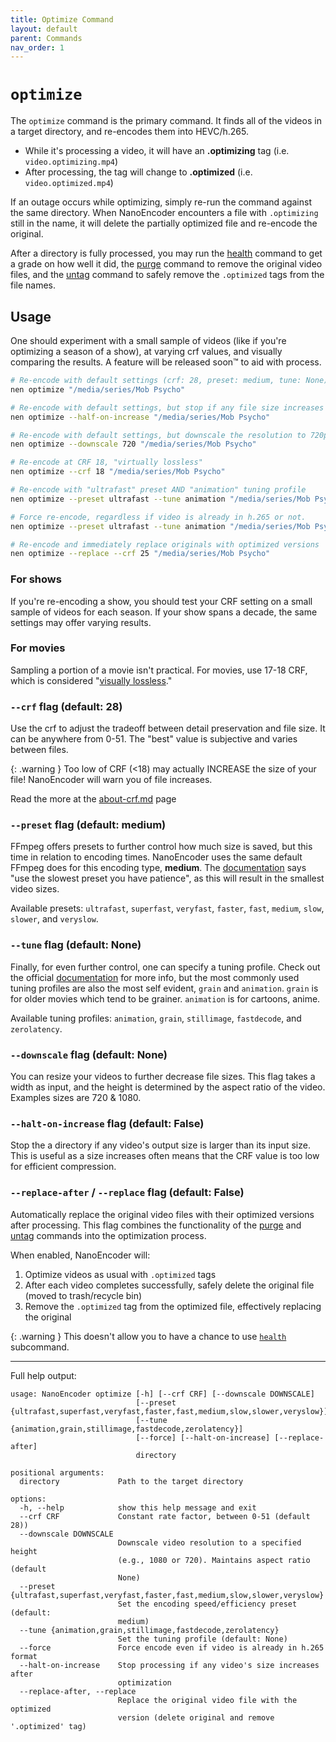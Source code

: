 ```yaml
---
title: Optimize Command
layout: default
parent: Commands
nav_order: 1
---
```

# `optimize`
The `optimize` command is the primary command. It finds all of the videos in a target directory, and re-encodes them into HEVC/h.265.

- While it's processing a video, it will have an **.optimizing** tag (i.e. `video.optimizing.mp4`)
- After processing, the tag will change to **.optimized** (i.e. `video.optimized.mp4`)

If an outage occurs while optimizing, simply re-run the command against the same directory. When NanoEncoder encounters a file with `.optimizing` still in the name, it will delete the partially optimized file and re-encode the original.

After a directory is fully processed, you may run the [health](health.md) command to get a grade on how well it did, the [purge](purge.md) command to remove the original video files, and the [untag](untag.md) command to safely remove the `.optimized` tags from the file names.

## Usage
One should experiment with a small sample of videos (like if you're optimizing a season of a show), at varying crf values, and visually comparing the results. A feature will be released soon™ to aid with process.

```sh
# Re-encode with default settings (crf: 28, preset: medium, tune: None)
nen optimize "/media/series/Mob Psycho"

# Re-encode with default settings, but stop if any file size increases
nen optimize --half-on-increase "/media/series/Mob Psycho"

# Re-encode with default settings, but downscale the resolution to 720p
nen optimize --downscale 720 "/media/series/Mob Psycho"

# Re-encode at CRF 18, "virtually lossless"
nen optimize --crf 18 "/media/series/Mob Psycho"

# Re-encode with "ultrafast" preset AND "animation" tuning profile
nen optimize --preset ultrafast --tune animation "/media/series/Mob Psycho"

# Force re-encode, regardless if video is already in h.265 or not.
nen optimize --preset ultrafast --tune animation "/media/series/Mob Psycho"

# Re-encode and immediately replace originals with optimized versions
nen optimize --replace --crf 25 "/media/series/Mob Psycho"
```

### For shows
If you're re-encoding a show, you should test your CRF setting on a small sample of videos for each season. If your show spans a decade, the same settings may offer varying results.

### For movies
Sampling a portion of a movie isn't practical. For movies, use 17-18 CRF, which is considered "[visually lossless](../FAQ.md#lossless-flag)." 

### `--crf` flag (default: 28)
Use the crf to adjust the tradeoff between detail preservation and file size. It can be anywhere from 0-51. The "best" value is subjective and varies between files.

{: .warning }
Too low of CRF (<18) may actually INCREASE the size of your file! NanoEncoder will warn you of file increases.

Read the more at the [about-crf.md](../about-crf.md) page

### `--preset` flag (default: medium)
FFmpeg offers presets to further control how much size is saved, but this time in relation to encoding times. NanoEncoder uses the same default FFmpeg does for this encoding type, **medium**. The [documentation](https://trac.ffmpeg.org/wiki/Encode/H.265#ConstantRateFactorCRF) says "use the slowest preset you have patience", as this will result in the smallest video sizes.

Available presets: `ultrafast`, `superfast`, `veryfast`, `faster`, `fast`, `medium`, `slow`, `slower`, and `veryslow`.

### `--tune` flag (default: None)
Finally, for even further control, one can specify a tuning profile. Check out the official [documentation](https://x265.readthedocs.io/en/stable/presets.html) for more info, but the most commonly used tuning profiles are also the most self evident, `grain` and `animation`. `grain` is for older movies which tend to be grainer. `animation` is for cartoons, anime.

Available tuning profiles: `animation`, `grain`, `stillimage`, `fastdecode`, and `zerolatency`.

### `--downscale` flag (default: None)
You can resize your videos to further decrease file sizes. This flag takes a width as input, and the height is determined by the aspect ratio of the video. Examples sizes are 720 & 1080.

### `--halt-on-increase` flag (default: False)
Stop the a directory if any video's output size is larger than its input size. This is useful as a size increases often means that the CRF value is too low for efficient compression.

### `--replace-after` / `--replace` flag (default: False)
Automatically replace the original video files with their optimized versions after processing. This flag combines the functionality of the [purge](purge.md) and [untag](untag.md) commands into the optimization process.

When enabled, NanoEncoder will:
1. Optimize videos as usual with `.optimized` tags
2. After each video completes successfully, safely delete the original file (moved to trash/recycle bin)
3. Remove the `.optimized` tag from the optimized file, effectively replacing the original

{: .warning }
This doesn't allow you to have a chance to use [`health`](health.md#health) subcommand.

---
Full help output:
```
usage: NanoEncoder optimize [-h] [--crf CRF] [--downscale DOWNSCALE]
                            [--preset {ultrafast,superfast,veryfast,faster,fast,medium,slow,slower,veryslow}]
                            [--tune {animation,grain,stillimage,fastdecode,zerolatency}]
                            [--force] [--halt-on-increase] [--replace-after]
                            directory

positional arguments:
  directory             Path to the target directory

options:
  -h, --help            show this help message and exit
  --crf CRF             Constant rate factor, between 0-51 (default 28))
  --downscale DOWNSCALE
                        Downscale video resolution to a specified height
                        (e.g., 1080 or 720). Maintains aspect ratio (default
                        None)
  --preset {ultrafast,superfast,veryfast,faster,fast,medium,slow,slower,veryslow}
                        Set the encoding speed/efficiency preset (default:
                        medium)
  --tune {animation,grain,stillimage,fastdecode,zerolatency}
                        Set the tuning profile (default: None)
  --force               Force encode even if video is already in h.265 format
  --halt-on-increase    Stop processing if any video's size increases after
                        optimization
  --replace-after, --replace
                        Replace the original video file with the optimized
                        version (delete original and remove '.optimized' tag)

```
